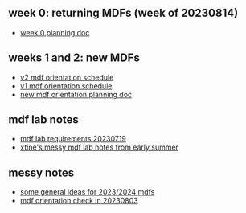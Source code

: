 week 0: returning MDFs (week of 20230814)
---
* [week 0 planning doc](https://hackmd.io/8T5EQkinSWiBlQ0ey4vRWA)

weeks 1 and 2: new MDFs
---
* [v2 mdf orientation schedule](/bkAxFb0wQMK5afp3b4EY8Q)
* [v1 mdf orientation schedule](https://hackmd.io/DQdZdLoZSIOstCJlGWD2UA)
* [new mdf orientation planning doc](https://hackmd.io/3cIALg90RF2gSpxoMzbVkQ)

mdf lab notes
---
* [mdf lab requirements 20230719](/DtVs4SsiS9uxcOYkpksLBQ)
* [xtine's messy mdf lab notes from early summer](https://hackmd.io/Q6LT8KtwSKa6qcffJPo4sg)

messy notes
---
* [some general ideas for 2023/2024 mdfs](https://hackmd.io/55ec8oAeTVSKeXG_SyzCuA)
* [mdf orientation check in 20230803](/JD0STto2SrOetYML9oGVWg)